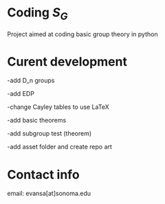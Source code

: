 # Coding $S_{G}$
Project aimed at coding basic group theory in python

# Curent development

-add D_n groups 

-add EDP

-change Cayley tables to use LaTeX

-add basic theorems

-add subgroup test (theorem)
    

-add asset folder and create repo art 


# Contact info
email: evansa[at]sonoma.edu

